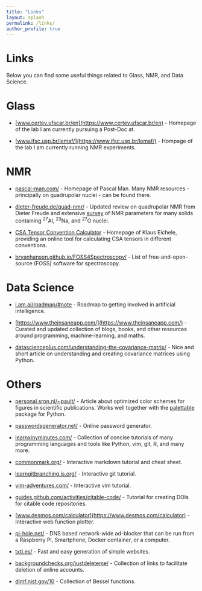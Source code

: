 ```yaml
---
title: "Links"
layout: splash
permalink: /links/
author_profile: true
---
```


Links
======

Below you can find some useful things related to Glass, NMR, and Data Science.

Glass
======

 - [www.certev.ufscar.br/en](https://www.certev.ufscar.br/en) - Homepage of the lab I am currently pursuing a Post-Doc at.

 - [www.ifsc.usp.br/lemaf/](https://www.ifsc.usp.br/lemaf/) - Hompage of the lab I am currently running NMR experiments.

NMR
======

 - [pascal-man.com/](https://www.pascal-man.com/) - Homepage of Pascal Man. Many NMR resources - principally on quadrupolar nuclei - can be found there. 

 - [dieter-freude.de/quad-nmr/](https://www.dieter-freude.de/quad-nmr/) - Updated review on quadrupolar NMR from Dieter Freude and extensive [survey](https://www.dieter-freude.de/quad-nmr/8.pdf) of NMR parameters for many solids containing $^{27}$Al, $^{23}$Na, and $^{27}$O nuclei. 

 - [CSA Tensor Convention Calculator](http://anorganik.uni-tuebingen.de/klaus/nmr/index.php?p=conventions/csa/csa) - Homepage of Klaus Eichele, providing an online tool for calculating CSA tensors in different conventions.

 - [bryanhanson.github.io/FOSS4Spectroscopy/](https://bryanhanson.github.io/FOSS4Spectroscopy/) - List of free-and-open-source (FOSS) software for spectroscopy.

Data Science
======

 - [i.am.ai/roadmap/#note](https://i.am.ai/roadmap/#note) - Roadmap to getting involved in artificial intelligence.

 - [https://www.theinsaneapp.com/](https://www.theinsaneapp.com/) - Curated and updated collection of blogs, books, and other resources around programming, machine-learning, and maths.

 - [datascienceplus.com/understanding-the-covariance-matrix/](https://datascienceplus.com/understanding-the-covariance-matrix/) - Nice and short article on understanding and creating covariance matrices using Python.

Others
======

 - [personal.sron.nl/~pault/](https://personal.sron.nl/~pault/) - Article about optimized color schemes for figures in scientific publications. Works well together with the [palettable](https://jiffyclub.github.io/palettable/) package for Python.

 - [passwordsgenerator.net/](https://passwordsgenerator.net/) - Online password generator.

 - [learnxinyminutes.com/](https://learnxinyminutes.com/) - Collection of concise tutorials of many programming languages and tools like Python, vim, git, R, and many more.

 - [commonmark.org/](https://commonmark.org/) - Interactive markdown tutorial and cheat sheet.

 - [learngitbranching.js.org/](https://learngitbranching.js.org/) - Interactive git tutorial.

 - [vim-adventures.com/](https://vim-adventures.com/) - Interactive vim tutorial.

 - [guides.github.com/activities/citable-code/](https://guides.github.com/activities/citable-code/) - Tutorial for creating DOIs for citable code repositories.

 - [www.desmos.com/calculator](https://www.desmos.com/calculator) - Interactive web function plotter.

 - [pi-hole.net/](https://pi-hole.net/) - DNS based network-wide ad-blocker that can be run from a Raspberry Pi, Smartphone, Docker container, or a computer.

 - [txti.es/](http://txti.es/) - Fast and easy generation of simple websites.

 - [backgroundchecks.org/justdeleteme/](https://backgroundchecks.org/justdeleteme/) - Collection of links to facilitate deletion of online accounts.

 - [dlmf.nist.gov/10](https://dlmf.nist.gov/10) - Collection of Bessel functions.